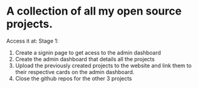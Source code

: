# A collection of all my open source projects.

Access it at: <link src="./Signup_Page/index.html">
Stage 1:
<ol>
<li>Create a signin page to get acess to the admin dashboard
<li>Create the admin dashboard that details all the projects
<li> Upload the previously created projects to the website and link them to their respective cards on the admin dashboard.
<li> Close the github repos for the other 3 projects

